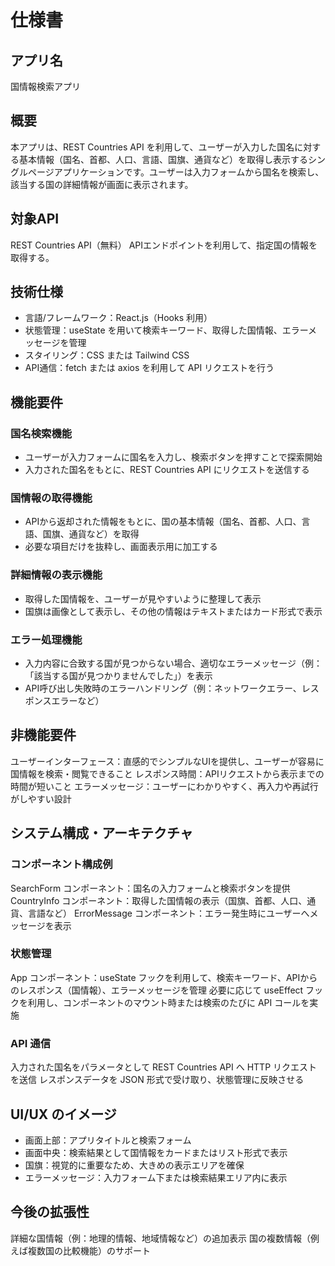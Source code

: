 # 仕様書

## アプリ名
国情報検索アプリ

## 概要
本アプリは、REST Countries API を利用して、ユーザーが入力した国名に対する基本情報（国名、首都、人口、言語、国旗、通貨など）を取得し表示するシングルページアプリケーションです。ユーザーは入力フォームから国名を検索し、該当する国の詳細情報が画面に表示されます。

## 対象API
REST Countries API（無料）
APIエンドポイントを利用して、指定国の情報を取得する。

## 技術仕様
- 言語/フレームワーク：React.js（Hooks 利用）
- 状態管理：useState を用いて検索キーワード、取得した国情報、エラーメッセージを管理
- スタイリング：CSS または Tailwind CSS
- API通信：fetch または axios を利用して API リクエストを行う

## 機能要件
### 国名検索機能
- ユーザーが入力フォームに国名を入力し、検索ボタンを押すことで探索開始
- 入力された国名をもとに、REST Countries API にリクエストを送信する
### 国情報の取得機能
- APIから返却された情報をもとに、国の基本情報（国名、首都、人口、言語、国旗、通貨など）を取得
- 必要な項目だけを抜粋し、画面表示用に加工する
### 詳細情報の表示機能
- 取得した国情報を、ユーザーが見やすいように整理して表示
- 国旗は画像として表示し、その他の情報はテキストまたはカード形式で表示
### エラー処理機能
- 入力内容に合致する国が見つからない場合、適切なエラーメッセージ（例：「該当する国が見つかりませんでした」）を表示
- API呼び出し失敗時のエラーハンドリング（例：ネットワークエラー、レスポンスエラーなど）

## 非機能要件
ユーザーインターフェース：直感的でシンプルなUIを提供し、ユーザーが容易に国情報を検索・閲覧できること
レスポンス時間：APIリクエストから表示までの時間が短いこと
エラーメッセージ：ユーザーにわかりやすく、再入力や再試行がしやすい設計

## システム構成・アーキテクチャ
### コンポーネント構成例
SearchForm コンポーネント：国名の入力フォームと検索ボタンを提供
CountryInfo コンポーネント：取得した国情報の表示（国旗、首都、人口、通貨、言語など）
ErrorMessage コンポーネント：エラー発生時にユーザーへメッセージを表示
### 状態管理
App コンポーネント：useState フックを利用して、検索キーワード、APIからのレスポンス（国情報）、エラーメッセージを管理
必要に応じて useEffect フックを利用し、コンポーネントのマウント時または検索のたびに API コールを実施
### API 通信
入力された国名をパラメータとして REST Countries API へ HTTP リクエストを送信
レスポンスデータを JSON 形式で受け取り、状態管理に反映させる

## UI/UX のイメージ
- 画面上部：アプリタイトルと検索フォーム
- 画面中央：検索結果として国情報をカードまたはリスト形式で表示
- 国旗：視覚的に重要なため、大きめの表示エリアを確保
- エラーメッセージ：入力フォーム下または検索結果エリア内に表示

## 今後の拡張性
詳細な国情報（例：地理的情報、地域情報など）の追加表示
国の複数情報（例えば複数国の比較機能）のサポート

